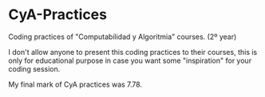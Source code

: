 # CyA-Practices
Coding practices of "Computabilidad y Algoritmia" courses. (2º year)

I don't allow anyone to present this coding practices to their courses, this is only for educational purpose in case you want some "inspiration" for your coding session.

My final mark of CyA practices was 7.78.
